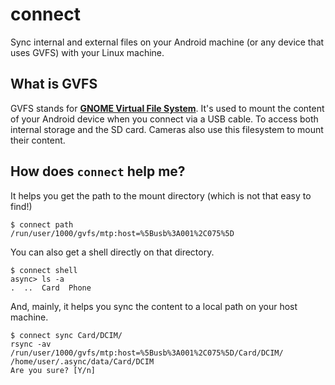 # connect
Sync internal and external files on your Android machine (or any device that uses GVFS) with your Linux machine.

## What is GVFS
GVFS stands for [**GNOME Virtual File System**](https://en.wikipedia.org/wiki/GVfs). It's used to mount the content of your Android device when you connect via a USB cable. To access both internal storage and the SD card. Cameras also use this filesystem to mount their content.

## How does `connect` help me?
It helps you get the path to the mount directory (which is not that easy to find!)
```
$ connect path
/run/user/1000/gvfs/mtp:host=%5Busb%3A001%2C075%5D
```
You can also get a shell directly on that directory.
```
$ connect shell
async> ls -a
.  ..  Card  Phone
```
And, mainly, it helps you sync the content to a local path on your host machine.
```
$ connect sync Card/DCIM/
rsync -av /run/user/1000/gvfs/mtp:host=%5Busb%3A001%2C075%5D/Card/DCIM/ /home/user/.async/data/Card/DCIM
Are you sure? [Y/n]
```
